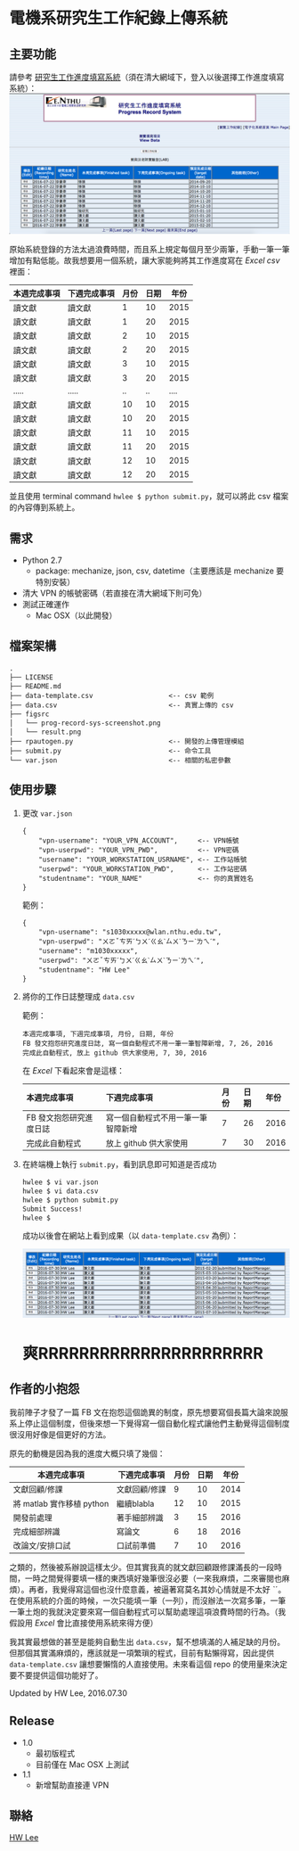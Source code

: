 # 電機系研究生工作紀錄上傳系統

## 主要功能
請參考 [研究生工作進度填寫系統](http://emgt.ee.nthu.edu.tw/index.html)（須在清大網域下，登入以後選擇工作進度填寫系統）：
![](./figsrc/prog-record-sys-screenshot.png)

原始系統登錄的方法太過浪費時間，而且系上規定每個月至少兩筆，手動一筆一筆增加有點低能。故我想要用一個系統，讓大家能夠將其工作進度寫在 *Excel csv* 裡面：

| 本週完成事項 | 下週完成事項 | 月份 | 日期 | 年份 |
|--------|--------|-------|-------|-------|
| 讀文獻 | 讀文獻 | 1  | 10 | 2015 |
| 讀文獻 | 讀文獻 | 1  | 20 | 2015 |
| 讀文獻 | 讀文獻 | 2  | 10 | 2015 |
| 讀文獻 | 讀文獻 | 2  | 20 | 2015 |
| 讀文獻 | 讀文獻 | 3  | 10 | 2015 |
| 讀文獻 | 讀文獻 | 3  | 20 | 2015 |
| ..... | ..... | .. | .. | .... |
| 讀文獻 | 讀文獻 | 10 | 10 | 2015 |
| 讀文獻 | 讀文獻 | 10 | 20 | 2015 |
| 讀文獻 | 讀文獻 | 11 | 10 | 2015 |
| 讀文獻 | 讀文獻 | 11 | 20 | 2015 |
| 讀文獻 | 讀文獻 | 12 | 10 | 2015 |
| 讀文獻 | 讀文獻 | 12 | 20 | 2015 |

並且使用 terminal command `hwlee $ python submit.py`，就可以將此 csv 檔案的內容傳到系統上。

## 需求
* Python 2.7
	* package: mechanize, json, csv, datetime（主要應該是 mechanize 要特別安裝）
* 清大 VPN 的帳號密碼（若直接在清大網域下則可免）
* 測試正確運作
	* Mac OSX（以此開發）

## 檔案架構
```
.
├── LICENSE
├── README.md
├── data-template.csv                   <-- csv 範例
├── data.csv                            <-- 真實上傳的 csv
├── figsrc
│   └── prog-record-sys-screenshot.png
│   └── result.png
├── rpautogen.py                        <-- 開發的上傳管理模組
├── submit.py                           <-- 命令工具
└── var.json                            <-- 相關的私密參數
```

## 使用步驟 

1. 更改 `var.json`

	```
	{
		"vpn-username": "YOUR_VPN_ACCOUNT",     <-- VPN帳號
    	"vpn-userpwd": "YOUR_VPN_PWD",          <-- VPN密碼
		"username": "YOUR_WORKSTATION_USRNAME", <-- 工作站帳號
		"userpwd": "YOUR_WORKSTATION_PWD",      <-- 工作站密碼
		"studentname": "YOUR_NAME"              <-- 你的真實姓名
	}
	```
	範例：
	
	```
	{
		"vpn-username": "s1030xxxxx@wlan.nthu.edu.tw",
		"vpn-userpwd": "ㄨㄛˇㄘㄞˊㄅㄨˊㄍㄠˋㄙㄨˋㄋㄧˋㄌㄟˊ",
		"username": "m1030xxxxx",
		"userpwd": "ㄨㄛˇㄘㄞˊㄅㄨˊㄍㄠˋㄙㄨˋㄋㄧˋㄌㄟˊ",
		"studentname": "HW Lee"
	}
	```
2. 將你的工作日誌整理成 `data.csv`
	
	範例：
	
	```
	本週完成事項, 下週完成事項, 月份, 日期, 年份
	FB 發文抱怨研究進度日誌, 寫一個自動程式不用一筆一筆智障新增, 7, 26, 2016
	完成此自動程式, 放上 github 供大家使用, 7, 30, 2016
	```
	
	在 *Excel* 下看起來會是這樣：
	
	| 本週完成事項 | 下週完成事項 | 月份 | 日期 | 年份 |
	|--------|--------|-------|-------|-------|
	| FB 發文抱怨研究進度日誌 | 寫一個自動程式不用一筆一筆智障新增 | 7 | 26 | 2016 |
	| 完成此自動程式 | 放上 github 供大家使用 | 7 | 30 | 2016
	
3. 在終端機上執行 `submit.py`，看到訊息即可知道是否成功

	```
	hwlee $ vi var.json
	hwlee $ vi data.csv
	hwlee $ python submit.py
	Submit Success!
	hwlee $
	```
	
	成功以後會在網站上看到成果（以 `data-template.csv` 為例）：

	![](./figsrc/result.png)

	# 爽RRRRRRRRRRRRRRRRRRRRRR

## 作者的小抱怨

我前陣子才發了一篇 FB 文在抱怨這個詭異的制度，原先想要寫個長篇大論來說服系上停止這個制度，但後來想一下覺得寫一個自動化程式讓他們主動覺得這個制度很沒用好像是個更好的方法。

原先的動機是因為我的進度大概只填了幾個：

| 本週完成事項 | 下週完成事項 | 月份 | 日期 | 年份 |
|--------|--------|-------|-------|-------|
| 文獻回顧/修課 | 文獻回顧/修課 | 9 | 10 | 2014 |
| 將 matlab 實作移植 python | 繼續blabla | 12 | 10 | 2015 |
| 開發前處理 | 著手細部辨識 | 3 | 15 | 2016 |
| 完成細部辨識 | 寫論文 | 6 | 18 | 2016 |
| 改論文/安排口試 | 口試前準備 | 7 | 10 | 2016 |

之類的，然後被系辦說這樣太少。但其實我真的就文獻回顧跟修課滿長的一段時間，一時之間覺得要填一樣的東西填好幾筆很沒必要（一來我麻煩，二來審閱也麻煩）。再者，我覺得寫這個也沒什麼意義，被逼著寫莫名其妙心情就是不太好 ˋˊ。在使用系統的介面的時候，一次只能填一筆（一列），而沒辦法一次寫多筆，一筆一筆土炮的我就決定要來寫一個自動程式可以幫助處理這項浪費時間的行為。（我假設用 *Excel* 會比直接使用系統來得方便）

我其實最想做的甚至是能夠自動生出 `data.csv`，幫不想填滿的人補足缺的月份。但那個其實滿麻煩的，應該就是一項繁瑣的程式，目前有點懶得寫，因此提供 `data-template.csv` 讓想要懶惰的人直接使用。未來看這個 repo 的使用量來決定要不要提供這個功能好了。

Updated by HW Lee, 2016.07.30

## Release
* 1.0
	* 最初版程式
	* 目前僅在 Mac OSX 上測試
* 1.1
	* 新增幫助直接連 VPN

## 聯絡
[HW Lee](mailto:tony123930@yahoo.com.tw)